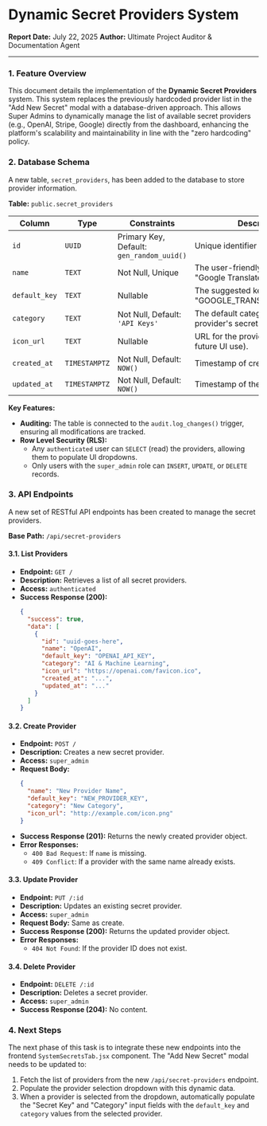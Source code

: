 # Dynamic Secret Providers System

**Report Date:** July 22, 2025
**Author:** Ultimate Project Auditor & Documentation Agent

---

### 1. Feature Overview

This document details the implementation of the **Dynamic Secret Providers** system. This system replaces the previously hardcoded provider list in the "Add New Secret" modal with a database-driven approach. This allows Super Admins to dynamically manage the list of available secret providers (e.g., OpenAI, Stripe, Google) directly from the dashboard, enhancing the platform's scalability and maintainability in line with the "zero hardcoding" policy.

### 2. Database Schema

A new table, `secret_providers`, has been added to the database to store provider information.

**Table:** `public.secret_providers`

| Column | Type | Constraints | Description |
|---|---|---|---|
| `id` | `UUID` | Primary Key, Default: `gen_random_uuid()` | Unique identifier for the provider. |
| `name` | `TEXT` | Not Null, Unique | The user-friendly name (e.g., "Google Translate"). |
| `default_key`| `TEXT` | Nullable | The suggested key name (e.g., "GOOGLE_TRANSLATE_API_KEY"). |
| `category` | `TEXT` | Not Null, Default: `'API Keys'` | The default category for this provider's secrets. |
| `icon_url` | `TEXT` | Nullable | URL for the provider's logo (for future UI use). |
| `created_at` | `TIMESTAMPTZ`| Not Null, Default: `NOW()` | Timestamp of creation. |
| `updated_at` | `TIMESTAMPTZ`| Not Null, Default: `NOW()` | Timestamp of the last update. |

**Key Features:**
*   **Auditing:** The table is connected to the `audit.log_changes()` trigger, ensuring all modifications are tracked.
*   **Row Level Security (RLS):**
    *   Any `authenticated` user can `SELECT` (read) the providers, allowing them to populate UI dropdowns.
    *   Only users with the `super_admin` role can `INSERT`, `UPDATE`, or `DELETE` records.

### 3. API Endpoints

A new set of RESTful API endpoints has been created to manage the secret providers.

**Base Path:** `/api/secret-providers`

#### 3.1. List Providers
*   **Endpoint:** `GET /`
*   **Description:** Retrieves a list of all secret providers.
*   **Access:** `authenticated`
*   **Success Response (200):**
    ```json
    {
      "success": true,
      "data": [
        {
          "id": "uuid-goes-here",
          "name": "OpenAI",
          "default_key": "OPENAI_API_KEY",
          "category": "AI & Machine Learning",
          "icon_url": "https://openai.com/favicon.ico",
          "created_at": "...",
          "updated_at": "..."
        }
      ]
    }
    ```

#### 3.2. Create Provider
*   **Endpoint:** `POST /`
*   **Description:** Creates a new secret provider.
*   **Access:** `super_admin`
*   **Request Body:**
    ```json
    {
      "name": "New Provider Name",
      "default_key": "NEW_PROVIDER_KEY",
      "category": "New Category",
      "icon_url": "http://example.com/icon.png"
    }
    ```
*   **Success Response (201):** Returns the newly created provider object.
*   **Error Responses:**
    *   `400 Bad Request`: If `name` is missing.
    *   `409 Conflict`: If a provider with the same name already exists.

#### 3.3. Update Provider
*   **Endpoint:** `PUT /:id`
*   **Description:** Updates an existing secret provider.
*   **Access:** `super_admin`
*   **Request Body:** Same as create.
*   **Success Response (200):** Returns the updated provider object.
*   **Error Responses:**
    *   `404 Not Found`: If the provider ID does not exist.

#### 3.4. Delete Provider
*   **Endpoint:** `DELETE /:id`
*   **Description:** Deletes a secret provider.
*   **Access:** `super_admin`
*   **Success Response (204):** No content.

### 4. Next Steps

The next phase of this task is to integrate these new endpoints into the frontend `SystemSecretsTab.jsx` component. The "Add New Secret" modal needs to be updated to:
1.  Fetch the list of providers from the new `/api/secret-providers` endpoint.
2.  Populate the provider selection dropdown with this dynamic data.
3.  When a provider is selected from the dropdown, automatically populate the "Secret Key" and "Category" input fields with the `default_key` and `category` values from the selected provider. 